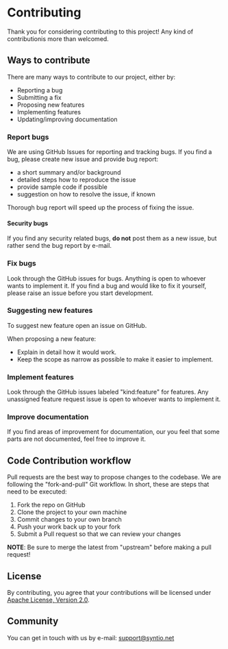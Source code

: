# Contributing
Thank you for considering contributing to this project! Any kind of contributionis more than welcomed.

## Ways to contribute
There are many ways to contribute to our project, either by:

- Reporting a bug
- Submitting a fix
- Proposing new features
- Implementing features
- Updating/improving documentation

### Report bugs
We are using GitHub Issues for reporting and tracking bugs.
If you find a bug, please create new issue and provide bug report:
- a short summary and/or background
- detailed steps how to reproduce the issue
- provide sample code if possible
- suggestion on how to resolve the issue, if known

Thorough bug report will speed up the process of fixing the issue.

#### Security bugs
If you find any security related bugs, **do not** post them as a new issue, but rather send the bug report by e-mail.

### Fix bugs
Look through the GitHub issues for bugs. Anything is open to whoever wants to implement it.
If you find a bug and would like to fix it yourself, please raise an issue before you start development.

### Suggesting new features
To suggest new feature open an issue on GitHub.

When proposing a new feature:
- Explain in detail how it would work.
- Keep the scope as narrow as possible to make it easier to implement.

### Implement features
Look through the GitHub issues labeled "kind:feature" for features.
Any unassigned feature request issue is open to whoever wants to implement it.

### Improve documentation
If you find areas of improvement for documentation, our you feel that some parts are not documented, feel free to improve it.

## Code Contribution workflow
Pull requests are the best way to propose changes to the codebase. We are following the "fork-and-pull" Git workflow.
In short, these are steps that need to be executed:

1. Fork the repo on GitHub
2. Clone the project to your own machine
3. Commit changes to your own branch
4. Push your work back up to your fork
5. Submit a Pull request so that we can review your changes

**NOTE**: Be sure to merge the latest from "upstream" before making a pull request!


## License
By contributing, you agree that your contributions will be licensed under [Apache License, Version 2.0](./LICENSE).

## Community
You can get in touch with us by e-mail: support@syntio.net
